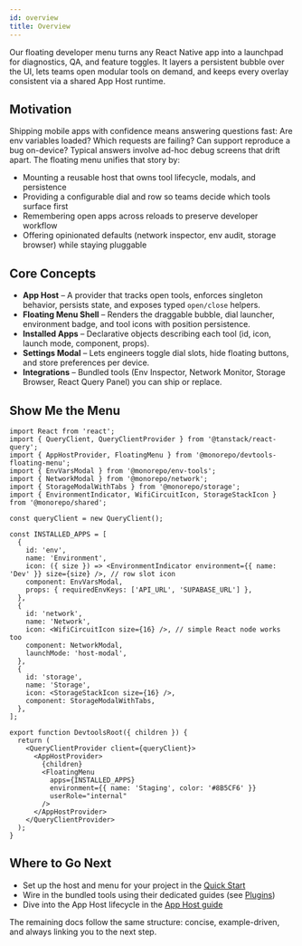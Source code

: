 ```yaml
---
id: overview
title: Overview
---
```


Our floating developer menu turns any React Native app into a launchpad for diagnostics, QA, and feature toggles. It layers a persistent bubble over the UI, lets teams open modular tools on demand, and keeps every overlay consistent via a shared App Host runtime.

## Motivation

Shipping mobile apps with confidence means answering questions fast: Are env variables loaded? Which requests are failing? Can support reproduce a bug on-device? Typical answers involve ad-hoc debug screens that drift apart. The floating menu unifies that story by:

- Mounting a reusable host that owns tool lifecycle, modals, and persistence
- Providing a configurable dial and row so teams decide which tools surface first
- Remembering open apps across reloads to preserve developer workflow
- Offering opinionated defaults (network inspector, env audit, storage browser) while staying pluggable

## Core Concepts

- **App Host** – A provider that tracks open tools, enforces singleton behavior, persists state, and exposes typed `open/close` helpers.
- **Floating Menu Shell** – Renders the draggable bubble, dial launcher, environment badge, and tool icons with position persistence.
- **Installed Apps** – Declarative objects describing each tool (id, icon, launch mode, component, props).
- **Settings Modal** – Lets engineers toggle dial slots, hide floating buttons, and store preferences per device.
- **Integrations** – Bundled tools (Env Inspector, Network Monitor, Storage Browser, React Query Panel) you can ship or replace.

## Show Me the Menu

[//]: # 'Example'
```tsx
import React from 'react';
import { QueryClient, QueryClientProvider } from '@tanstack/react-query';
import { AppHostProvider, FloatingMenu } from '@monorepo/devtools-floating-menu';
import { EnvVarsModal } from '@monorepo/env-tools';
import { NetworkModal } from '@monorepo/network';
import { StorageModalWithTabs } from '@monorepo/storage';
import { EnvironmentIndicator, WifiCircuitIcon, StorageStackIcon } from '@monorepo/shared';

const queryClient = new QueryClient();

const INSTALLED_APPS = [
  {
    id: 'env',
    name: 'Environment',
    icon: ({ size }) => <EnvironmentIndicator environment={{ name: 'Dev' }} size={size} />, // row slot icon
    component: EnvVarsModal,
    props: { requiredEnvKeys: ['API_URL', 'SUPABASE_URL'] },
  },
  {
    id: 'network',
    name: 'Network',
    icon: <WifiCircuitIcon size={16} />, // simple React node works too
    component: NetworkModal,
    launchMode: 'host-modal',
  },
  {
    id: 'storage',
    name: 'Storage',
    icon: <StorageStackIcon size={16} />,
    component: StorageModalWithTabs,
  },
];

export function DevtoolsRoot({ children }) {
  return (
    <QueryClientProvider client={queryClient}>
      <AppHostProvider>
        {children}
        <FloatingMenu
          apps={INSTALLED_APPS}
          environment={{ name: 'Staging', color: '#8B5CF6' }}
          userRole="internal"
        />
      </AppHostProvider>
    </QueryClientProvider>
  );
}
```
[//]: # 'Example'

## Where to Go Next

- Set up the host and menu for your project in the [Quick Start](./quick-start.md)
- Wire in the bundled tools using their dedicated guides (see [Plugins](../plugins/environment-inspector.md))
- Dive into the App Host lifecycle in the [App Host guide](../guides/app-host.md)

The remaining docs follow the same structure: concise, example-driven, and always linking you to the next step.
